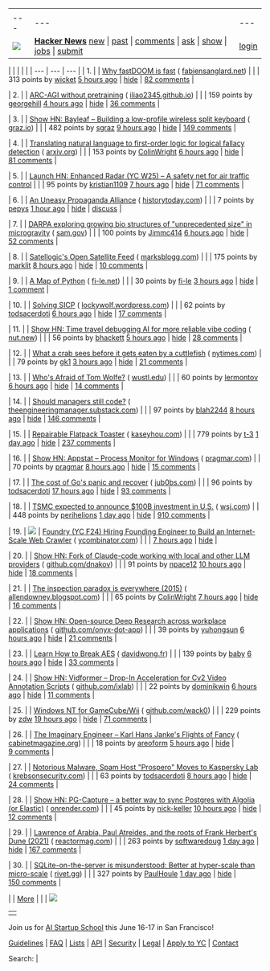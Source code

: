 |     |     |     |
| --- | --- | --- |
| |     |     |     |
| --- | --- | --- |
| [![](https://news.ycombinator.com/y18.svg)](https://news.ycombinator.com/) | **[Hacker News](https://news.ycombinator.com/news)** [new](https://news.ycombinator.com/newest) \| [past](https://news.ycombinator.com/front) \| [comments](https://news.ycombinator.com/newcomments) \| [ask](https://news.ycombinator.com/ask) \| [show](https://news.ycombinator.com/show) \| [jobs](https://news.ycombinator.com/jobs) \| [submit](https://news.ycombinator.com/submit) | [login](https://news.ycombinator.com/login?goto=news) | |

| |     |     |     |
| --- | --- | --- |
| 1. |  | [Why fastDOOM is fast](https://fabiensanglard.net/fastdoom/index.html) ( [fabiensanglard.net](https://news.ycombinator.com/from?site=fabiensanglard.net)) |
|  | 313 points by [wicket](https://news.ycombinator.com/user?id=wicket) [5 hours ago](https://news.ycombinator.com/item?id=43258709) \| [hide](https://news.ycombinator.com/hide?id=43258709&goto=news) \| [82 comments](https://news.ycombinator.com/item?id=43258709) |

| 2. |  | [ARC-AGI without pretraining](https://iliao2345.github.io/blog_posts/arc_agi_without_pretraining/arc_agi_without_pretraining.html) ( [iliao2345.github.io](https://news.ycombinator.com/from?site=iliao2345.github.io)) |
|  | 159 points by [georgehill](https://news.ycombinator.com/user?id=georgehill) [4 hours ago](https://news.ycombinator.com/item?id=43259182) \| [hide](https://news.ycombinator.com/hide?id=43259182&goto=news) \| [36 comments](https://news.ycombinator.com/item?id=43259182) |

| 3. |  | [Show HN: Bayleaf – Building a low-profile wireless split keyboard](https://www.graz.io/articles/bayleaf-wireless-keyboard) ( [graz.io](https://news.ycombinator.com/from?site=graz.io)) |
|  | 482 points by [sgraz](https://news.ycombinator.com/user?id=sgraz) [9 hours ago](https://news.ycombinator.com/item?id=43255529) \| [hide](https://news.ycombinator.com/hide?id=43255529&goto=news) \| [149 comments](https://news.ycombinator.com/item?id=43255529) |

| 4. |  | [Translating natural language to first-order logic for logical fallacy detection](https://arxiv.org/abs/2405.02318) ( [arxiv.org](https://news.ycombinator.com/from?site=arxiv.org)) |
|  | 153 points by [ColinWright](https://news.ycombinator.com/user?id=ColinWright) [6 hours ago](https://news.ycombinator.com/item?id=43257719) \| [hide](https://news.ycombinator.com/hide?id=43257719&goto=news) \| [81 comments](https://news.ycombinator.com/item?id=43257719) |

| 5. |  | [Launch HN: Enhanced Radar (YC W25) – A safety net for air traffic control](https://news.ycombinator.com/item?id=43257323) |
|  | 95 points by [kristian1109](https://news.ycombinator.com/user?id=kristian1109) [7 hours ago](https://news.ycombinator.com/item?id=43257323) \| [hide](https://news.ycombinator.com/hide?id=43257323&goto=news) \| [71 comments](https://news.ycombinator.com/item?id=43257323) |

| 6. |  | [An Uneasy Propaganda Alliance](https://www.historytoday.com/archive/history-matters/uneasy-propaganda-alliance) ( [historytoday.com](https://news.ycombinator.com/from?site=historytoday.com)) |
|  | 7 points by [pepys](https://news.ycombinator.com/user?id=pepys) [1 hour ago](https://news.ycombinator.com/item?id=43234457) \| [hide](https://news.ycombinator.com/hide?id=43234457&goto=news) \| [discuss](https://news.ycombinator.com/item?id=43234457) |

| 7. |  | [DARPA exploring growing bio structures of "unprecedented size" in microgravity](https://sam.gov/opp/426e5868fcf74dd4ada3768b00b09234/view) ( [sam.gov](https://news.ycombinator.com/from?site=sam.gov)) |
|  | 100 points by [Jimmc414](https://news.ycombinator.com/user?id=Jimmc414) [6 hours ago](https://news.ycombinator.com/item?id=43257473) \| [hide](https://news.ycombinator.com/hide?id=43257473&goto=news) \| [52 comments](https://news.ycombinator.com/item?id=43257473) |

| 8. |  | [Satellogic's Open Satellite Feed](https://tech.marksblogg.com/satellogic-open-data-feed.html) ( [marksblogg.com](https://news.ycombinator.com/from?site=marksblogg.com)) |
|  | 175 points by [marklit](https://news.ycombinator.com/user?id=marklit) [8 hours ago](https://news.ycombinator.com/item?id=43256349) \| [hide](https://news.ycombinator.com/hide?id=43256349&goto=news) \| [10 comments](https://news.ycombinator.com/item?id=43256349) |

| 9. |  | [A Map of Python](https://fi-le.net/pypi/) ( [fi-le.net](https://news.ycombinator.com/from?site=fi-le.net)) |
|  | 30 points by [fi-le](https://news.ycombinator.com/user?id=fi-le) [3 hours ago](https://news.ycombinator.com/item?id=43218343) \| [hide](https://news.ycombinator.com/hide?id=43218343&goto=news) \| [1 comment](https://news.ycombinator.com/item?id=43218343) |

| 10. |  | [Solving SICP](https://lockywolf.wordpress.com/2021/02/08/solving-sicp/) ( [lockywolf.wordpress.com](https://news.ycombinator.com/from?site=lockywolf.wordpress.com)) |
|  | 62 points by [todsacerdoti](https://news.ycombinator.com/user?id=todsacerdoti) [6 hours ago](https://news.ycombinator.com/item?id=43257963) \| [hide](https://news.ycombinator.com/hide?id=43257963&goto=news) \| [17 comments](https://news.ycombinator.com/item?id=43257963) |

| 11. |  | [Show HN: Time travel debugging AI for more reliable vibe coding](https://nut.new/) ( [nut.new](https://news.ycombinator.com/from?site=nut.new)) |
|  | 56 points by [bhackett](https://news.ycombinator.com/user?id=bhackett) [5 hours ago](https://news.ycombinator.com/item?id=43258585) \| [hide](https://news.ycombinator.com/hide?id=43258585&goto=news) \| [28 comments](https://news.ycombinator.com/item?id=43258585) |

| 12. |  | [What a crab sees before it gets eaten by a cuttlefish](https://www.nytimes.com/2025/03/03/science/cuttlefish-camouflage-huting-crabs.html) ( [nytimes.com](https://news.ycombinator.com/from?site=nytimes.com)) |
|  | 79 points by [gk1](https://news.ycombinator.com/user?id=gk1) [3 hours ago](https://news.ycombinator.com/item?id=43254995) \| [hide](https://news.ycombinator.com/hide?id=43254995&goto=news) \| [21 comments](https://news.ycombinator.com/item?id=43254995) |

| 13. |  | [Who's Afraid of Tom Wolfe?](https://commonreader.wustl.edu/c/whos-afraid-of-tom-wolfe/) ( [wustl.edu](https://news.ycombinator.com/from?site=wustl.edu)) |
|  | 60 points by [lermontov](https://news.ycombinator.com/user?id=lermontov) [6 hours ago](https://news.ycombinator.com/item?id=43258010) \| [hide](https://news.ycombinator.com/hide?id=43258010&goto=news) \| [14 comments](https://news.ycombinator.com/item?id=43258010) |

| 14. |  | [Should managers still code?](https://theengineeringmanager.substack.com/p/should-managers-still-code) ( [theengineeringmanager.substack.com](https://news.ycombinator.com/from?site=theengineeringmanager.substack.com)) |
|  | 97 points by [blah2244](https://news.ycombinator.com/user?id=blah2244) [8 hours ago](https://news.ycombinator.com/item?id=43256113) \| [hide](https://news.ycombinator.com/hide?id=43256113&goto=news) \| [146 comments](https://news.ycombinator.com/item?id=43256113) |

| 15. |  | [Repairable Flatpack Toaster](https://www.kaseyhou.com/#/repairable-flatpack-toaster/) ( [kaseyhou.com](https://news.ycombinator.com/from?site=kaseyhou.com)) |
|  | 779 points by [t-3](https://news.ycombinator.com/user?id=t-3) [1 day ago](https://news.ycombinator.com/item?id=43246892) \| [hide](https://news.ycombinator.com/hide?id=43246892&goto=news) \| [237 comments](https://news.ycombinator.com/item?id=43246892) |

| 16. |  | [Show HN: Appstat – Process Monitor for Windows](https://pragmar.com/appstat/) ( [pragmar.com](https://news.ycombinator.com/from?site=pragmar.com)) |
|  | 70 points by [pragmar](https://news.ycombinator.com/user?id=pragmar) [8 hours ago](https://news.ycombinator.com/item?id=43255855) \| [hide](https://news.ycombinator.com/hide?id=43255855&goto=news) \| [15 comments](https://news.ycombinator.com/item?id=43255855) |

| 17. |  | [The cost of Go's panic and recover](https://jub0bs.com/posts/2025-02-28-cost-of-panic-recover/) ( [jub0bs.com](https://news.ycombinator.com/from?site=jub0bs.com)) |
|  | 96 points by [todsacerdoti](https://news.ycombinator.com/user?id=todsacerdoti) [17 hours ago](https://news.ycombinator.com/item?id=43217209) \| [hide](https://news.ycombinator.com/hide?id=43217209&goto=news) \| [93 comments](https://news.ycombinator.com/item?id=43217209) |

| 18. |  | [TSMC expected to announce $100B investment in U.S.](https://www.wsj.com/tech/trump-chip-maker-tsmc-expected-to-announce-100-billion-investment-in-u-s-02a44399) ( [wsj.com](https://news.ycombinator.com/from?site=wsj.com)) |
|  | 448 points by [perihelions](https://news.ycombinator.com/user?id=perihelions) [1 day ago](https://news.ycombinator.com/item?id=43243580) \| [hide](https://news.ycombinator.com/hide?id=43243580&goto=news) \| [910 comments](https://news.ycombinator.com/item?id=43243580) |

| 19. | ![](https://news.ycombinator.com/s.gif) | [Foundry (YC F24) Hiring Founding Engineer to Build an Internet-Scale Web Crawler](https://www.ycombinator.com/companies/foundry/jobs/xtwLIsF-founding-engineer-large-scale-web-scraping-crawling) ( [ycombinator.com](https://news.ycombinator.com/from?site=ycombinator.com)) |
|  | [7 hours ago](https://news.ycombinator.com/item?id=43257268) \| [hide](https://news.ycombinator.com/hide?id=43257268&goto=news) |

| 20. |  | [Show HN: Fork of Claude-code working with local and other LLM providers](https://github.com/dnakov/anon-kode) ( [github.com/dnakov](https://news.ycombinator.com/from?site=github.com/dnakov)) |
|  | 91 points by [npace12](https://news.ycombinator.com/user?id=npace12) [10 hours ago](https://news.ycombinator.com/item?id=43254351) \| [hide](https://news.ycombinator.com/hide?id=43254351&goto=news) \| [18 comments](https://news.ycombinator.com/item?id=43254351) |

| 21. |  | [The inspection paradox is everywhere (2015)](http://allendowney.blogspot.com/2015/08/the-inspection-paradox-is-everywhere.html) ( [allendowney.blogspot.com](https://news.ycombinator.com/from?site=allendowney.blogspot.com)) |
|  | 65 points by [ColinWright](https://news.ycombinator.com/user?id=ColinWright) [7 hours ago](https://news.ycombinator.com/item?id=43257358) \| [hide](https://news.ycombinator.com/hide?id=43257358&goto=news) \| [16 comments](https://news.ycombinator.com/item?id=43257358) |

| 22. |  | [Show HN: Open-source Deep Research across workplace applications](https://github.com/onyx-dot-app/onyx) ( [github.com/onyx-dot-app](https://news.ycombinator.com/from?site=github.com/onyx-dot-app)) |
|  | 39 points by [yuhongsun](https://news.ycombinator.com/user?id=yuhongsun) [6 hours ago](https://news.ycombinator.com/item?id=43242551) \| [hide](https://news.ycombinator.com/hide?id=43242551&goto=news) \| [21 comments](https://news.ycombinator.com/item?id=43242551) |

| 23. |  | [Learn How to Break AES](https://davidwong.fr/blockbreakers/) ( [davidwong.fr](https://news.ycombinator.com/from?site=davidwong.fr)) |
|  | 139 points by [baby](https://news.ycombinator.com/user?id=baby) [6 hours ago](https://news.ycombinator.com/item?id=43257583) \| [hide](https://news.ycombinator.com/hide?id=43257583&goto=news) \| [33 comments](https://news.ycombinator.com/item?id=43257583) |

| 24. |  | [Show HN: Vidformer – Drop-In Acceleration for Cv2 Video Annotation Scripts](https://github.com/ixlab/vidformer) ( [github.com/ixlab](https://news.ycombinator.com/from?site=github.com/ixlab)) |
|  | 22 points by [dominikwin](https://news.ycombinator.com/user?id=dominikwin) [6 hours ago](https://news.ycombinator.com/item?id=43257704) \| [hide](https://news.ycombinator.com/hide?id=43257704&goto=news) \| [11 comments](https://news.ycombinator.com/item?id=43257704) |

| 25. |  | [Windows NT for GameCube/Wii](https://github.com/Wack0/entii-for-workcubes) ( [github.com/wack0](https://news.ycombinator.com/from?site=github.com/wack0)) |
|  | 229 points by [zdw](https://news.ycombinator.com/user?id=zdw) [19 hours ago](https://news.ycombinator.com/item?id=43221633) \| [hide](https://news.ycombinator.com/hide?id=43221633&goto=news) \| [71 comments](https://news.ycombinator.com/item?id=43221633) |

| 26. |  | [The Imaginary Engineer – Karl Hans Janke's Flights of Fancy](https://www.cabinetmagazine.org/issues/29/lee.php) ( [cabinetmagazine.org](https://news.ycombinator.com/from?site=cabinetmagazine.org)) |
|  | 18 points by [areoform](https://news.ycombinator.com/user?id=areoform) [5 hours ago](https://news.ycombinator.com/item?id=43258104) \| [hide](https://news.ycombinator.com/hide?id=43258104&goto=news) \| [9 comments](https://news.ycombinator.com/item?id=43258104) |

| 27. |  | [Notorious Malware, Spam Host "Prospero" Moves to Kaspersky Lab](https://krebsonsecurity.com/2025/02/notorious-malware-spam-host-prospero-moves-to-kaspersky-lab/) ( [krebsonsecurity.com](https://news.ycombinator.com/from?site=krebsonsecurity.com)) |
|  | 63 points by [todsacerdoti](https://news.ycombinator.com/user?id=todsacerdoti) [8 hours ago](https://news.ycombinator.com/item?id=43209878) \| [hide](https://news.ycombinator.com/hide?id=43209878&goto=news) \| [24 comments](https://news.ycombinator.com/item?id=43209878) |

| 28. |  | [Show HN: PG-Capture – a better way to sync Postgres with Algolia (or Elastic)](https://pg-capture.onrender.com/) ( [onrender.com](https://news.ycombinator.com/from?site=onrender.com)) |
|  | 45 points by [nick-keller](https://news.ycombinator.com/user?id=nick-keller) [10 hours ago](https://news.ycombinator.com/item?id=43217546) \| [hide](https://news.ycombinator.com/hide?id=43217546&goto=news) \| [12 comments](https://news.ycombinator.com/item?id=43217546) |

| 29. |  | [Lawrence of Arabia, Paul Atreides, and the roots of Frank Herbert's Dune (2021)](https://reactormag.com/lawrence-of-arabia-paul-atreides-and-the-roots-of-frank-herberts-dune/) ( [reactormag.com](https://news.ycombinator.com/from?site=reactormag.com)) |
|  | 263 points by [softwaredoug](https://news.ycombinator.com/user?id=softwaredoug) [1 day ago](https://news.ycombinator.com/item?id=43248429) \| [hide](https://news.ycombinator.com/hide?id=43248429&goto=news) \| [167 comments](https://news.ycombinator.com/item?id=43248429) |

| 30. |  | [SQLite-on-the-server is misunderstood: Better at hyper-scale than micro-scale](https://rivet.gg/blog/2025-02-16-sqlite-on-the-server-is-misunderstood) ( [rivet.gg](https://news.ycombinator.com/from?site=rivet.gg)) |
|  | 327 points by [PaulHoule](https://news.ycombinator.com/user?id=PaulHoule) [1 day ago](https://news.ycombinator.com/item?id=43244307) \| [hide](https://news.ycombinator.com/hide?id=43244307&goto=news) \| [150 comments](https://news.ycombinator.com/item?id=43244307) |

|  | [More](https://news.ycombinator.com/?p=2) | |
| ![](https://news.ycombinator.com/s.gif)

|     |
| --- |
|  |

Join us for [AI Startup School](https://events.ycombinator.com/ai-sus) this June 16-17 in San Francisco!

[Guidelines](https://news.ycombinator.com/newsguidelines.html) \| [FAQ](https://news.ycombinator.com/newsfaq.html) \| [Lists](https://news.ycombinator.com/lists) \| [API](https://github.com/HackerNews/API) \| [Security](https://news.ycombinator.com/security.html) \| [Legal](https://www.ycombinator.com/legal/) \| [Apply to YC](https://www.ycombinator.com/apply/) \| [Contact](mailto:hn@ycombinator.com)

Search: |
